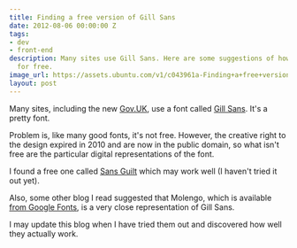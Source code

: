 ```yaml
---
title: Finding a free version of Gill Sans
date: 2012-08-06 00:00:00 Z
tags:
- dev
- front-end
description: Many sites use Gill Sans. Here are some suggestions of how to use it
  for free.
image_url: https://assets.ubuntu.com/v1/c043961a-Finding+a+free+version+of+Gill+Sans.jpg?h=160
layout: post
---
```


Many sites, including the new [Gov.UK](http://gov.uk), use a font called [Gill Sans](http://en.wikipedia.org/wiki/Gill_Sans). It's a pretty font.

Problem is, like many good fonts, it's not free. However, the creative right to the design expired in 2010 and are now in the public domain, so what isn't free are the particular digital representations of the font.

I found a free one called [Sans Guilt](http://ospublish.constantvzw.org/foundry/sans-guilt/) which may work well (I haven't tried it out yet).

Also, some other blog I read suggested that Molengo, which is available [from Google Fonts](http://www.google.com/webfonts#UsePlace:use/Collection:Molengo), is a very close representation of Gill Sans.

I may update this blog when I have tried them out and discovered how well they actually work.
